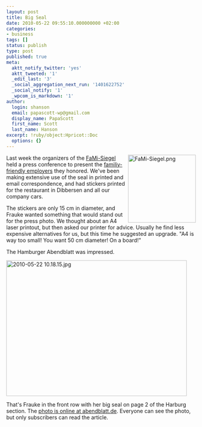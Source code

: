 ```yaml
---
layout: post
title: Big Seal
date: 2010-05-22 09:55:10.000000000 +02:00
categories:
- business
tags: []
status: publish
type: post
published: true
meta:
  aktt_notify_twitter: 'yes'
  aktt_tweeted: '1'
  _edit_last: '3'
  _social_aggregation_next_run: '1401622752'
  _social_notify: '1'
  _wpcom_is_markdown: '1'
author:
  login: shanson
  email: papascott-wp@gmail.com
  display_name: PapaScott
  first_name: Scott
  last_name: Hanson
excerpt: !ruby/object:Hpricot::Doc
  options: {}
---
```

<p><a href="http://fami-siegel.de/"><img src="http://www.papascott.de/wordpress/wp-content/uploads/2010/04/FaMi-Siegel.png" alt="FaMi-Siegel.png" border="0" width="180" height="180" align="right" /></a>Last week the organizers of the <a href="http://fami-siegel.de/">FaMi-Siegel</a> held a press conference to present the <a href="http://www.papascott.de/archives/2010/04/11/certified-family-friendly-employer/">familiy-friendly employers</a> they honored. We've been making extensive use of the seal in printed and email correspondence, and had stickers printed for the restaurant in Dibbersen and all our company cars.</p>
<p>The stickers are only 15 cm in diameter, and Frauke wanted something that would stand out for the press photo. We thought about an A4 laser printout, but then asked our printer for advice. Usually he find less expensive alternatives for us, but this time he suggested an upgrade. "A4 is way too small! You want 50 cm diameter! On a board!"</p>
<p>The Hamburger Abendblatt was impressed.</p>
<p><a href="http://www.abendblatt.de/region/harburg/article1495435/Familienfreundliche-Firmen-erwuenscht.html"><img src="http://www.papascott.de/wordpress/wp-content/uploads/2010/05/2010-05-22-10.18.15.jpg" alt="2010-05-22 10.18.15.jpg" border="0" width="480" height="360" /></a></p>
<p>That's Frauke in the front row with her big seal on page 2 of the Harburg section. The <a href="http://www.abendblatt.de/region/harburg/article1495435/Familienfreundliche-Firmen-erwuenscht.html">photo is online at abendblatt.de</a>. Everyone can see the photo, but only subscribers can read the article.</p>
